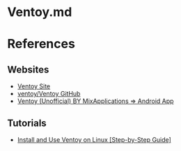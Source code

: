 # Ventoy.md

# References

## Websites

* [Ventoy Site](https://www.ventoy.net/en/index.html)
* [ventoy/Ventoy GitHub](https://github.com/ventoy/Ventoy)
* [Ventoy (Unofficial) BY MixApplications => Android App](https://play.google.com/store/apps/details?id=com.mixapplications.ventoy_app)

## Tutorials
  
* [Install and Use Ventoy on Linux [Step-by-Step Guide]](https://itsfoss.com/use-ventoy/)
